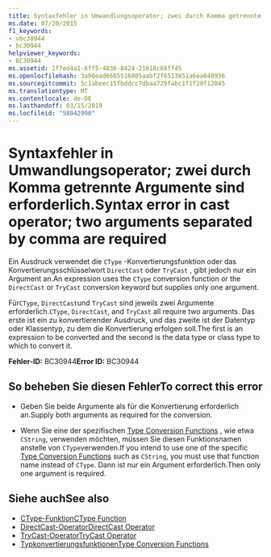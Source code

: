 ```yaml
---
title: Syntaxfehler in Umwandlungsoperator; zwei durch Komma getrennte Argumente sind erforderlich.
ms.date: 07/20/2015
f1_keywords:
- vbc30944
- bc30944
helpviewer_keywords:
- BC30944
ms.assetid: 1f7ed4a1-6ff5-4836-8424-21618c68ff45
ms.openlocfilehash: 3a00ead6685516805aabf2f6513851a6ea848936
ms.sourcegitcommit: 5c1abeec15fbddcc7dbaa729fabc1f1f29f12045
ms.translationtype: MT
ms.contentlocale: de-DE
ms.lasthandoff: 03/15/2019
ms.locfileid: "58042990"
---
```

# <a name="syntax-error-in-cast-operator-two-arguments-separated-by-comma-are-required"></a><span data-ttu-id="20f0e-102">Syntaxfehler in Umwandlungsoperator; zwei durch Komma getrennte Argumente sind erforderlich.</span><span class="sxs-lookup"><span data-stu-id="20f0e-102">Syntax error in cast operator; two arguments separated by comma are required</span></span>
<span data-ttu-id="20f0e-103">Ein Ausdruck verwendet die `CType` -Konvertierungsfunktion oder das Konvertierungsschlüsselwort `DirectCast` oder `TryCast` , gibt jedoch nur ein Argument an.</span><span class="sxs-lookup"><span data-stu-id="20f0e-103">An expression uses the `CType` conversion function or the `DirectCast` or `TryCast` conversion keyword but supplies only one argument.</span></span>  
  
 <span data-ttu-id="20f0e-104">Für`CType`, `DirectCast`und `TryCast` sind jeweils zwei Argumente erforderlich.</span><span class="sxs-lookup"><span data-stu-id="20f0e-104">`CType`, `DirectCast`, and `TryCast` all require two arguments.</span></span> <span data-ttu-id="20f0e-105">Das erste ist ein zu konvertierender Ausdruck, und das zweite ist der Datentyp oder Klassentyp, zu dem die Konvertierung erfolgen soll.</span><span class="sxs-lookup"><span data-stu-id="20f0e-105">The first is an expression to be converted and the second is the data type or class type to which to convert it.</span></span>  
  
 <span data-ttu-id="20f0e-106">**Fehler-ID:** BC30944</span><span class="sxs-lookup"><span data-stu-id="20f0e-106">**Error ID:** BC30944</span></span>  
  
## <a name="to-correct-this-error"></a><span data-ttu-id="20f0e-107">So beheben Sie diesen Fehler</span><span class="sxs-lookup"><span data-stu-id="20f0e-107">To correct this error</span></span>  
  
-   <span data-ttu-id="20f0e-108">Geben Sie beide Argumente als für die Konvertierung erforderlich an.</span><span class="sxs-lookup"><span data-stu-id="20f0e-108">Supply both arguments as required for the conversion.</span></span>  
  
-   <span data-ttu-id="20f0e-109">Wenn Sie eine der spezifischen [Type Conversion Functions](../../visual-basic/language-reference/functions/type-conversion-functions.md) , wie etwa `CString`, verwenden möchten, müssen Sie diesen Funktionsnamen anstelle von `CType`verwenden.</span><span class="sxs-lookup"><span data-stu-id="20f0e-109">If you intend to use one of the specific [Type Conversion Functions](../../visual-basic/language-reference/functions/type-conversion-functions.md) such as `CString`, you must use that function name instead of `CType`.</span></span> <span data-ttu-id="20f0e-110">Dann ist nur ein Argument erforderlich.</span><span class="sxs-lookup"><span data-stu-id="20f0e-110">Then only one argument is required.</span></span>  
  
## <a name="see-also"></a><span data-ttu-id="20f0e-111">Siehe auch</span><span class="sxs-lookup"><span data-stu-id="20f0e-111">See also</span></span>

- [<span data-ttu-id="20f0e-112">CType-Funktion</span><span class="sxs-lookup"><span data-stu-id="20f0e-112">CType Function</span></span>](../../visual-basic/language-reference/functions/ctype-function.md)
- [<span data-ttu-id="20f0e-113">DirectCast-Operator</span><span class="sxs-lookup"><span data-stu-id="20f0e-113">DirectCast Operator</span></span>](../../visual-basic/language-reference/operators/directcast-operator.md)
- [<span data-ttu-id="20f0e-114">TryCast-Operator</span><span class="sxs-lookup"><span data-stu-id="20f0e-114">TryCast Operator</span></span>](../../visual-basic/language-reference/operators/trycast-operator.md)
- [<span data-ttu-id="20f0e-115">Typkonvertierungsfunktionen</span><span class="sxs-lookup"><span data-stu-id="20f0e-115">Type Conversion Functions</span></span>](../../visual-basic/language-reference/functions/type-conversion-functions.md)
